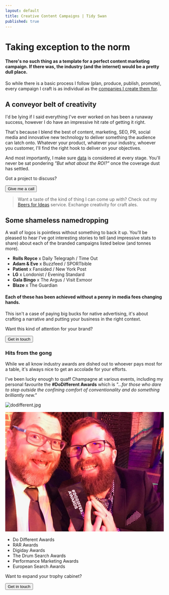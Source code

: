 ```yaml
---
layout: default
title: Creative Content Campaigns | Tidy Swan
published: true
---
```


# Taking exception to the norm

#### There's no such thing as a template for a perfect content marketing campaign. If there was, the industry (and the internet) would be a pretty dull place.

So while there is a basic process I follow (plan, produce, publish, promote), every campaign I craft is as individual as the <a href="#clients">companies I create them for</a>.

## A conveyor belt of creativity

I'd be lying if I said everything I've ever worked on has been a runaway success, however I do have an impressive hit rate of getting it right.

That's because I blend the best of content, marketing, SEO, PR, social media and innovative new technology to deliver something the audience can latch onto. Whatever your product, whatever your industry, whoever you customer, I'll find the right hook to deliver on your objectives.

And most importantly, I make sure [data](/content-data-models) is considered at every stage. You'll never be sat pondering _"But what about the ROI?"_ once the coverage dust has settled.

Got a project to discuss?

<a href="/contact"><button class="button">Give me a call</button></a>

> Want a taste of the kind of thing I can come up with? Check out my [Beers for Ideas](/beers-for-ideas) service. Exchange creativity for craft ales.

<a name="clients"></a>
## Some shameless namedropping

A wall of logos is pointless without something to back it up. You'll be pleased to hear I've got interesting stories to tell (and impressive stats to share) about each of the branded campaigns listed below (and tonnes more).

- **Rolls Royce** x Daily Telegraph / Time Out
- **Adam & Eve** x Buzzfeed / SPORTbible
- **Patient** x Fansided / New York Post
- **LG** x Londonist / Evening Standard
- **Gala Bingo** x The Argus / Visit Exmoor
- **Blaze** x The Guardian

#### Each of these has been achieved without a penny in media fees changing hands.

This isn't a case of paying big bucks for native advertising, it's about crafting a narrative and putting your business in the right context.

Want this kind of attention for your brand?

<a href="/contact"><button class="button">Get in touch</button></a>

### Hits from the gong

While we all know industry awards are dished out to whoever pays most for a table, it's always nice to get an accolade for your efforts.

I've been lucky enough to quaff Champagne at various events, including my personal favourite the **#DoDifferent Awards** which is _"...for those who dare to step outside the confining comfort of conventionality and do something brilliantly new."_

![dodifferent.jpg]({{site.baseurl}}/assets/img/dodifferent.jpg)

<div class="featuredImage"><img src="/assets/img/dodifferent.jpg" alt=""></div>

- Do Different Awards
- RAR Awards
- Digiday Awards
- The Drum Search Awards
- Performance Marketing Awards
- European Search Awards

Want to expand your trophy cabinet?

<a href="/contact"><button class="button">Get in touch</button></a>
